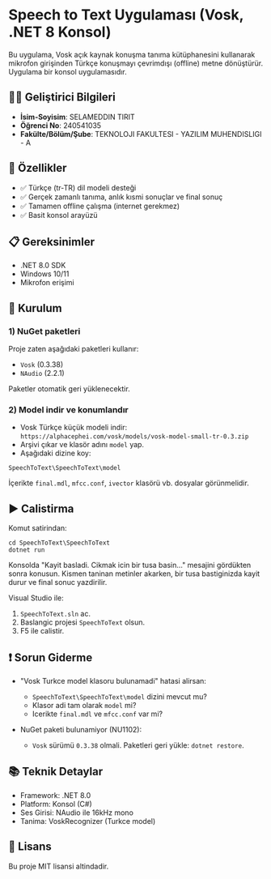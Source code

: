 # Speech to Text Uygulaması (Vosk, .NET 8 Konsol)

Bu uygulama, Vosk açık kaynak konuşma tanıma kütüphanesini kullanarak mikrofon girişinden Türkçe konuşmayı çevrimdışı (offline) metne dönüştürür. Uygulama bir konsol uygulamasıdır.

## 👨‍💻 Geliştirici Bilgileri

- **İsim-Soyisim**: SELAMEDDIN TIRIT
- **Öğrenci No**: 240541035
- **Fakülte/Bölüm/Şube**: TEKNOLOJI FAKULTESI - YAZILIM MUHENDISLIGI - A

## 🚀 Özellikler

- ✅ Türkçe (tr-TR) dil modeli desteği
- ✅ Gerçek zamanlı tanıma, anlık kısmi sonuçlar ve final sonuç
- ✅ Tamamen offline çalışma (internet gerekmez)
- ✅ Basit konsol arayüzü

## 📋 Gereksinimler

- .NET 8.0 SDK
- Windows 10/11
- Mikrofon erişimi

## 🔧 Kurulum

### 1) NuGet paketleri
Proje zaten aşağıdaki paketleri kullanır:

- `Vosk` (0.3.38)
- `NAudio` (2.2.1)

Paketler otomatik geri yüklenecektir.

### 2) Model indir ve konumlandır
- Vosk Türkçe küçük modeli indir: `https://alphacephei.com/vosk/models/vosk-model-small-tr-0.3.zip`
- Arşivi çıkar ve klasör adını `model` yap.
- Aşağıdaki dizine koy:
```
SpeechToText\SpeechToText\model
```
İçerikte `final.mdl`, `mfcc.conf`, `ivector` klasörü vb. dosyalar görünmelidir.

## ▶️ Calistirma

Komut satirindan:
```
cd SpeechToText\SpeechToText
dotnet run
```
Konsolda "Kayit basladi. Cikmak icin bir tusa basin..." mesajini gördükten sonra konusun. Kismen taninan metinler akarken, bir tusa bastiginizda kayit durur ve final sonuc yazdirilir.

Visual Studio ile:
1. `SpeechToText.sln` ac.
2. Baslangic projesi `SpeechToText` olsun.
3. F5 ile calistir.

## ❗ Sorun Giderme

- "Vosk Turkce model klasoru bulunamadi" hatasi alirsan:
  - `SpeechToText\SpeechToText\model` dizini mevcut mu?
  - Klasor adi tam olarak `model` mi?
  - Icerikte `final.mdl` ve `mfcc.conf` var mi?

- NuGet paketi bulunamiyor (NU1102):
  - `Vosk` sürümü `0.3.38` olmali. Paketleri geri yükle: `dotnet restore`.

## 📚 Teknik Detaylar

- Framework: .NET 8.0
- Platform: Konsol (C#)
- Ses Girisi: NAudio ile 16kHz mono
- Tanima: VoskRecognizer (Turkce model)

## 📄 Lisans

Bu proje MIT lisansi altindadir.

